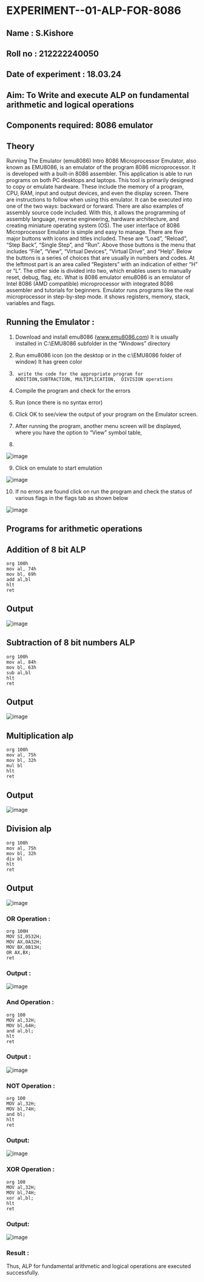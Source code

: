 # EXPERIMENT--01-ALP-FOR-8086
## Name : S.Kishore
## Roll no : 212222240050
## Date of experiment : 18.03.24





## Aim: To Write and execute ALP on fundamental arithmetic and logical operations
## Components required: 8086  emulator 
## Theory 
Running The Emulator (emu8086) Intro 8086 Microprocessor Emulator, also known as EMU8086, is an emulator of the program 8086 microprocessor. It is developed with a built-in 8086 assembler. This application is able to run programs on both PC desktops and laptops. This tool is primarily designed to copy or emulate hardware. These include the memory of a program, CPU, RAM, input and output devices, and even the display screen. There are instructions to follow when using this emulator. It can be executed into one of the two ways: backward or forward. There are also examples of assembly source code included. With this, it allows the programming of assembly language, reverse engineering, hardware architecture, and creating miniature operating system (OS). The user interface of 8086 Microprocessor Emulator is simple and easy to manage. There are five major buttons with icons and titles included. These are “Load”, “Reload”, “Step Back”, “Single Step”, and “Run”. Above those buttons is the menu that includes “File”, “View”, “Virtual Devices”, “Virtual Drive”, and “Help”. Below the buttons is a series of choices that are usually in numbers and codes. At the leftmost part is an area called “Registers” with an indication of either “H” or “L”. The other side is divided into two, which enables users to manually reset, debug, flag, etc. What is 8086 emulator emu8086 is an emulator of Intel 8086 (AMD compatible) microprocessor with integrated 8086 assembler and tutorials for beginners. Emulator runs programs like the real microprocessor in step-by-step mode. it shows registers, memory, stack, variables and flags.


 ## Running the Emulator :
1.	Download and install emu8086 (www.emu8086.com) It is usually installed in C:\EMU8086 subfolder in the “Windows” directory
2.	  Run  emu8086 icon (on the desktop or in the c:\EMU8086 folder of window) It has green color 
 
 
3.		write the code for the appropriate program for ADDITION,SUBTRACTION, MULTIPLICATION,  DIVISION operations 

4.	 Compile the program and check for the errors 
5.	Run (once there is no syntax error) 

6.	Click OK to see/view the output of your program on the Emulator screen. 


7.	After running the program, another menu screen will be displayed, where you have the option to “View” symbol table,
8.	 


![image](https://user-images.githubusercontent.com/36288975/189273263-d65baae9-4b8f-4723-afb3-c0ffa4052b04.png)











9.	Click on emulate to start emulation 








![image](https://user-images.githubusercontent.com/36288975/189273273-9bb36ec1-e2e8-4892-8d35-37707332bfdc.png)








10.	If no errors are found click on run the program and check the status of various flags in the flags tab as shown below 






![image](https://user-images.githubusercontent.com/36288975/189273277-113a2a33-4a40-4ff8-95a5-ecd3a1f504fe.png)







## Programs for arithmetic  operations

## Addition  of 8 bit ALP 
```
org 100h
mov al, 74h
mov bl, 69h
add al,bl
hlt 
ret
```


## Output  

 ![image](https://github.com/Kishore2o/EXPERIMENT--01-ALP-FOR-8086/assets/118679883/66a5b44a-5ddc-4da8-aa2f-cc919e84e336)


## Subtraction   of 8 bit numbers  ALP 
 ```
org 100h
mov al, 84h
mov bl, 63h
sub al,bl
hlt 
ret
```
## Output  

![image](https://github.com/Kishore2o/EXPERIMENT--01-ALP-FOR-8086/assets/118679883/6aabc073-2827-48bb-a0c7-a79a9d10ae09)

## Multiplication alp 
```
org 100h
mov al, 75h
mov bl, 32h
mul bl
hlt 
ret
```
 ## Output  

![image](https://github.com/Kishore2o/EXPERIMENT--01-ALP-FOR-8086/assets/118679883/25f5b1bd-a5fc-4bac-ad92-5915729d73ae)


## Division alp 
```
org 100h
mov al, 75h
mov bl, 32h
div bl
hlt 
ret
```
## Output  

![image](https://github.com/Kishore2o/EXPERIMENT--01-ALP-FOR-8086/assets/118679883/0e3eb7a5-6306-4e00-a5f8-ddfe9dfab07b)

### OR Operation :
```
org 100H  
MOV SI,0532H;
MOV AX,0A32H;
MOV BX,0B13H;
OR AX,BX;
ret
```
### Output :

![image](https://github.com/Kishore2o/EXPERIMENT--01-ALP-FOR-8086/assets/118679883/146d220d-150f-4e51-83fd-c15f38582e92)

### And Operation :
```
org 100
MOV al,32H;
MOV bl,64H;
and al,bl; 
hlt
ret
```
### Output :

![image](https://github.com/Kishore2o/EXPERIMENT--01-ALP-FOR-8086/assets/118679883/bb69cda6-2d1c-4997-ab93-5d2f6a15b341)

### NOT Operation :
```
org 100
MOV al,32H;
MOV bl,74H;
and bl; 
hlt
ret
```
### Output:

![image](https://github.com/Kishore2o/EXPERIMENT--01-ALP-FOR-8086/assets/118679883/fb07cdf6-aaae-4964-a9d4-931dd9ff2bb8)

### XOR Operation :
```
org 100
MOV al,32H;
MOV bl,74H;
xor al,bl; 
hlt
ret
```
### Output:

![image](https://github.com/Kishore2o/EXPERIMENT--01-ALP-FOR-8086/assets/118679883/4a4f8387-c8bf-44a0-b4fc-4f8f7105e1ab)


### Result :
Thus, ALP for fundamental arithmetic and logical operations are executed successfully.
 








